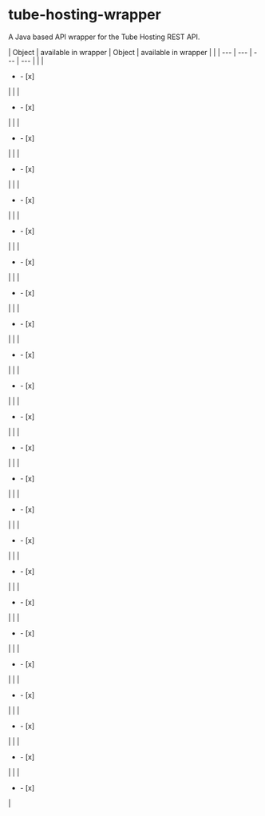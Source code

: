# tube-hosting-wrapper
A Java based API wrapper for the Tube Hosting REST API.

| Object        | available in wrapper | Object        | available in wrapper |
| | --- | --- |  --- | --- |
|  | <ul><li>- [x] </li></ul> |
|  |<ul><li>- [x] </li></ul> |
|  | <ul><li>- [x] </li></ul> |
|  | <ul><li>- [x] </li></ul> |
|  | <ul><li>- [x] </li></ul> |
|  | <ul><li>- [x] </li></ul> |
|  |<ul><li>- [x] </li></ul> |
|  | <ul><li>- [x] </li></ul> |
|  | <ul><li>- [x] </li></ul> |
|  | <ul><li>- [x] </li></ul> |
|  | <ul><li>- [x] </li></ul> |
|  |<ul><li>- [x] </li></ul> |
|  | <ul><li>- [x] </li></ul> |
|  | <ul><li>- [x] </li></ul> |
|  | <ul><li>- [x] </li></ul> |
|  | <ul><li>- [x] </li></ul> |
|  |<ul><li>- [x] </li></ul> |
|  | <ul><li>- [x] </li></ul> |
|  | <ul><li>- [x] </li></ul> |
|  | <ul><li>- [x] </li></ul> |
|  | <ul><li>- [x] </li></ul> |
|  |<ul><li>- [x] </li></ul> |
|  | <ul><li>- [x] </li></ul> |
|  | <ul><li>- [x] </li></ul> |

